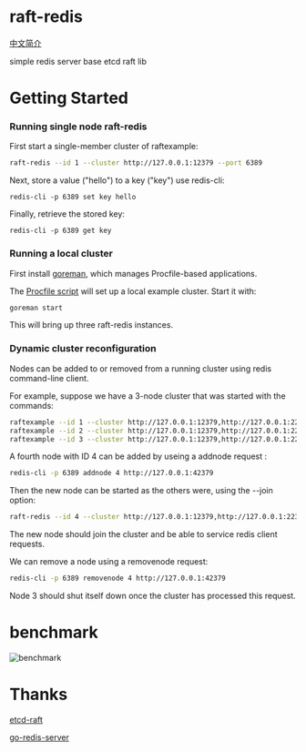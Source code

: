 # raft-redis

[中文简介](https://github.com/widaT/raft-redis/tree/master/doc)

simple redis server base etcd raft lib

# Getting Started
### Running single node raft-redis

First start a single-member cluster of raftexample:

```sh
raft-redis --id 1 --cluster http://127.0.0.1:12379 --port 6389
```

Next, store a value ("hello") to a key ("key") use redis-cli:

```
redis-cli -p 6389 set key hello
```

Finally, retrieve the stored key:

```
redis-cli -p 6389 get key
```

### Running a local cluster

First install [goreman](https://github.com/mattn/goreman), which manages Procfile-based applications.

The [Procfile script](./Procfile) will set up a local example cluster. Start it with:

```sh
goreman start
```

This will bring up three raft-redis instances.

### Dynamic cluster reconfiguration

Nodes can be added to or removed from a running cluster using redis command-line client.

For example, suppose we have a 3-node cluster that was started with the commands:
```sh
raftexample --id 1 --cluster http://127.0.0.1:12379,http://127.0.0.1:22379,http://127.0.0.1:32379 --port 6389
raftexample --id 2 --cluster http://127.0.0.1:12379,http://127.0.0.1:22379,http://127.0.0.1:32379 --port 6399
raftexample --id 3 --cluster http://127.0.0.1:12379,http://127.0.0.1:22379,http://127.0.0.1:32379 --port 6169
```

A fourth node with ID 4 can be added by useing a addnode request :
```sh
redis-cli -p 6389 addnode 4 http://127.0.0.1:42379
```

Then the new node can be started as the others were, using the --join option:
```sh
raft-redis --id 4 --cluster http://127.0.0.1:12379,http://127.0.0.1:22379,http://127.0.0.1:32379,http://127.0.0.1:42379 --port 6059 --join
```

The new node should join the cluster and be able to service redis client requests.

We can remove a node using a removenode request:
```sh
redis-cli -p 6389 removenode 4 http://127.0.0.1:42379
```

Node 3 should shut itself down once the cluster has processed this request.

# benchmark

![benchmark](https://raw.githubusercontent.com/widaT/raft-redis/master/doc/benchmark.png)

# Thanks

[etcd-raft](https://github.com/coreos/etcd/tree/master/raft)

[go-redis-server](https://github.com/docker/go-redis-server)
